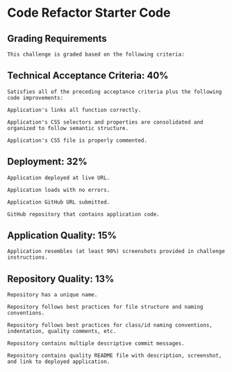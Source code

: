 # Code Refactor Starter Code

## Grading Requirements
    This challenge is graded based on the following criteria:

## Technical Acceptance Criteria: 40%
    Satisfies all of the preceding acceptance criteria plus the following code improvements:

    Application's links all function correctly.

    Application's CSS selectors and properties are consolidated and organized to follow semantic structure.

    Application's CSS file is properly commented.

## Deployment: 32%
    Application deployed at live URL.

    Application loads with no errors.

    Application GitHub URL submitted.

    GitHub repository that contains application code.

## Application Quality: 15%
    Application resembles (at least 90%) screenshots provided in challenge instructions.

## Repository Quality: 13%
    Repository has a unique name.

    Repository follows best practices for file structure and naming conventions.

    Repository follows best practices for class/id naming conventions, indentation, quality comments, etc.

    Repository contains multiple descriptive commit messages.

    Repository contains quality README file with description, screenshot, and link to deployed application.